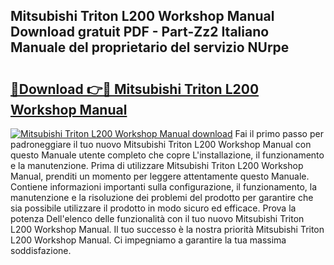 ## Mitsubishi Triton L200 Workshop Manual Download gratuit PDF - Part-Zz2 Italiano Manuale del proprietario del servizio NUrpe

# <h2><a href="http://dffckak.blite.top/?on=Mitsubishi+Triton+L200+Workshop+Manual">🔗Download 👉🔴 Mitsubishi Triton L200 Workshop Manual</a></h2>

[![Mitsubishi Triton L200 Workshop Manual download](https://i.imgur.com/lujVjoI.png)](http://dffckak.blite.top/?on=Mitsubishi+Triton+L200+Workshop+Manual)
Fai il primo passo per padroneggiare il tuo nuovo Mitsubishi Triton L200 Workshop Manual con questo Manuale utente completo che copre L'installazione, il funzionamento e la manutenzione. Prima di utilizzare Mitsubishi Triton L200 Workshop Manual, prenditi un momento per leggere attentamente questo Manuale. Contiene informazioni importanti sulla configurazione, il funzionamento, la manutenzione e la risoluzione dei problemi del prodotto per garantire che sia possibile utilizzare il prodotto in modo sicuro ed efficace. Prova la potenza Dell'elenco delle funzionalità con il tuo nuovo Mitsubishi Triton L200 Workshop Manual. Il tuo successo è la nostra priorità Mitsubishi Triton L200 Workshop Manual. Ci impegniamo a garantire la tua massima soddisfazione.
